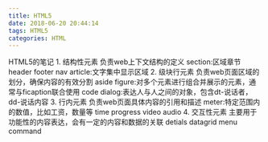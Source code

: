 ```yaml
---
title: HTML5
date: 2018-06-20 20:44:14
tags: HTML5
categories: HTML
---
```

HTML5的笔记
    1. 结构性元素
        负责web上下文结构的定义
        section:区域章节
        header
        footer
        nav
        article:文字集中显示区域
    2. 级块行元素
        负责web页面区域的划分，确保内容的有效分割
        aside
        figure:对多个元素进行组合并展示的元素，通常与ficaption联合使用
        code
        dialog:表达人与人之间的对象，包含dt-说话者，dd-说话内容
    3. 行内元素
        负责web页面具体内容的引用和描述
        meter:特定范围内的数值，比如工资，数量等
        time
        progress
        video
        audio
    4. 交互性元素
            主要用于功能性的内容表达，会有一定的内容和数据的关联
            detials
            datagrid
            menu
            command
